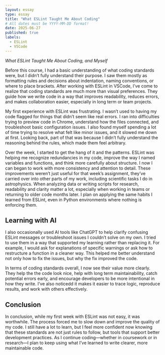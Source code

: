 ```yaml
---
layout: essay
type: essay
title: "What ESLint Taught Me About Coding"
# All dates must be YYYY-MM-DD format!
date: 2025-06-27
published: true
labels:
  - ESLint
  - VSCode
---
```


*What ESLint Taught Me About Coding, and Myself*

Before this course, I had a basic understanding of what coding standards were, but I didn’t fully understand their purpose. I saw them mostly as formatting rules and decisions about indentation, naming conventions, or where to place brackets. After working with ESLint in VSCode, I’ve come to realize that coding standards are much more than visual preferences. They guide how we write code in a way that improves readability, reduces errors, and makes collaboration easier, especially in long term or team projects.

My first experience with ESLint was frustrating. I wasn’t used to having my code flagged for things that didn’t seem like real errors. I ran into difficulties trying to preview code in Chrome, understand how the files connected, and troubleshoot basic configuration issues. I also found myself spending a lot of time trying to resolve what felt like minor issues, and it slowed me down at first. Looking back, part of that was because I didn’t fully understand the reasoning behind the rules, which made them feel arbitrary.

Over the week, I started to get the hang of it and the patterns. ESLint was helping me recognize redundancies in my code, improve the way I named variables and functions, and think more carefully about structure. I now I can began to work with more consistency and attention to detail. These improvements weren’t just useful for that week’s assignment, they’ve carried over into other parts of my work, including scientific tasks I do in astrophysics. When analyzing data or writing scripts for research, readability and clarity matter a lot, especially when working in teams or returning to older code months later. I plan on applying the same habits I learned from ESLint, even in Python environments where nothing is enforcing them.

## Learning with AI

I also occasionally used AI tools like ChatGPT to help clarify confusing ESLint messages or troubleshoot issues I couldn’t solve on my own. I tried to use them in a way that supported my learning rather than replacing it. For example, I would ask for explanations of specific warnings or ask how to restructure a function in a cleaner way. This helped me better understand not only how to fix the issues, but why the fix improved the code.

In terms of coding standards overall, I now see their value more clearly. They help the the code look nice, help with long term maintainability, catch potential errors early, and encourage developers to be more intentional in how they write. I’ve also noticedd it makes it easier to trace logic, reproduce results, and work with others effectively.

## Conclusion

In conclusion, while my first week with ESLint was not easy, it was worthwhile. The process forced me to slow down and improve the quality of my code. I still have a lot to learn, but I feel more confident now knowing that these standards are not just rules to follow, but tools that support better development practices. As I continue coding—whether in coursework or in research—I plan to keep using what I’ve learned to write clearer, more maintainable code.

